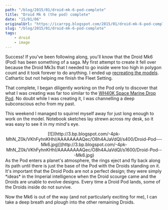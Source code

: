 ```yaml
---
path: "/blog/2015/01/droid-mk-6-pod-complete"
title: "Droid Mk 6 (the pod) complete"
date: "15/01/06"
originalUrl: "https://icarrpg.blogspot.com/2015/01/droid-mk-6-pod-complete.html"
slug: "/blog/2015/01/droid-mk-6-pod-complete"
tags:
    - droid
    - image
---
```

Success! If you've been following along, you'll know that the Droid Mk6 (Pod) has been something of a saga. My first attempt to create it fell over because the Droid Mk3s that I needed to go inside were too high in polygon count and it took forever to do anything. I ended up [recreating the models](http://icarrpg.blogspot.co.uk/2014/12/never-leave-well-enough-alone.html). Cathartic but not helping me finish the Fleet Setting.  

That complete, I began diligently working on the Pod only to discover that what I was creating was far too similar to the [WH40K Space Marine Drop Pod](http://icarrpg.blogspot.co.uk/2014/12/an-example-of-graphics-going-not-so-well.html). No doubt while I was creating it, I was channelling a deep subconscious echo from my past.  

This weekend I managed to squirrel myself away for just long enough to work on the model. Notebook sketches lay strewn across my desk, so it was easy to see it in my mind's eye.  

<div class="separator" style="clear: both; text-align: center;">[![](http://3.bp.blogspot.com/-4pk-MhN_Z0k/VKhFyhnKHhI/AAAAAAAAQec/O8h4AJaVdQI/s400/Droid-Pod---Mk6.jpg)](http://3.bp.blogspot.com/-4pk-MhN_Z0k/VKhFyhnKHhI/AAAAAAAAQec/O8h4AJaVdQI/s1600/Droid-Pod---Mk6.jpg)</div>  
As the Pod enters a planet's atmosphere, the rings eject and fly back along its path until there is just the base of the Pod with the Droids standing on it. It's important that the Droid Pods are not a perfect design; they were simply *ideas* in the Imperial intelligence when the Droid scourge came and the Droids are unable to evolve designs. Every time a Droid Pod lands, some of the Droids inside do not survive.  

Now the Mk6 is out of the way (and not particularly exciting for me), I can take a deep breath and plough into the other remaining Droids.